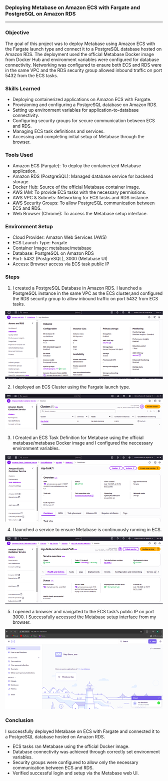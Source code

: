 ### Deploying Metabase on Amazon ECS with Fargate and PostgreSQL on Amazon RDS
---

### Objective
The goal of this project was to deploy Metabase using Amazon ECS with the Fargate launch type and connect it to a PostgreSQL database hosted on Amazon RDS. The deployment used the official Metabase Docker image from Docker Hub and environment variables were configured for database connectivity. Networking was configured to ensure both ECS and RDS were in the same VPC and the RDS security group allowed inbound traffic on port 5432 from the ECS tasks.

### Skills Learned
- Deploying containerized applications on Amazon ECS with Fargate.
- Provisioning and configuring a PostgreSQL database on Amazon RDS.
- Setting up environment variables for application-to-database connectivity.
- Configuring security groups for secure communication between ECS and RDS.
- Managing ECS task definitions and services.
- Accessing and completing initial setup of Metabase through the browser.

### Tools Used
- Amazon ECS (Fargate): To deploy the containerized Metabase application.
- Amazon RDS (PostgreSQL): Managed database service for backend storage.
- Docker Hub: Source of the official Metabase container image.
- AWS IAM: To provide ECS tasks with the necessary permissions.
- AWS VPC & Subnets: Networking for ECS tasks and RDS instance.
- AWS Security Groups: To allow PostgreSQL communication between ECS and RDS.
- Web Browser (Chrome): To access the Metabase setup interface.

### Environment Setup
- Cloud Provider: Amazon Web Services (AWS)
- ECS Launch Type: Fargate
- Container Image: metabase/metabase
- Database: PostgreSQL on Amazon RDS
- Port: 5432 (PostgreSQL), 3000 (Metabase UI)
- Access: Browser access via ECS task public IP

### Steps
1. I created a PostgreSQL Database in Amazon RDS. I launched a PostgreSQL instance in the same VPC as the ECS cluster,and configured the RDS security group to allow inbound traffic on port 5432 from ECS tasks.

  ![Create User](./screenshots/image1.png)

2. I deployed an ECS Cluster using the Fargate launch type.

  ![Create User](./screenshots/image2.png)

3. I Created an ECS Task Definition for Metabase using the official metabase/metabase Docker image and I configured the neccessary environment variables.

 ![Create User](./screenshots/image3.png)

4. I launched a service to ensure Metabase is continuously running in ECS.

  ![Create User](./screenshots/image4.png)

5. I opened a browser and navigated to the ECS task’s public IP on port 3000. I Successfully accessed the Metabase setup interface from my browser.

  ![Create User](./screenshots/image5.png)

  ### Conclusion 
I successfully deployed Metabase on ECS with Fargate and connected it to a PostgreSQL database hosted on Amazon RDS.
- ECS tasks ran Metabase using the official Docker image.
- Database connectivity was achieved through correctly set environment variables.
- Security groups were configured to allow only the necessary communication between ECS and RDS.
- Verified successful login and setup via the Metabase web UI.
